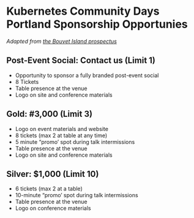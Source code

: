 # Kubernetes Community Days Portland Sponsorship Opportunies

_Adapted from [the Bouvet Island prospectus](https://kubernetescommunitydays.org/events/2020-bouvet-island/sponsor/)_

## Post-Event Social: Contact us (Limit 1)

- Opportunity to sponsor a fully branded post-event social
- 8 Tickets
- Table presence at the venue
- Logo on site and conference materials

## Gold: #3,000 (Limit 3)

- Logo on event materials and website
- 8 tickets (max 2 at table at any time)
- 5 minute “promo’ spot during talk intermissions
- Table presence at the venue
- Logo on site and conference materials

## Silver: $1,000 (Limit 10)

- 6 tickets (max 2 at a table)
- 10-minute “promo’ spot during talk intermissions
- Table presence at the venue
- Logo on conference materials
